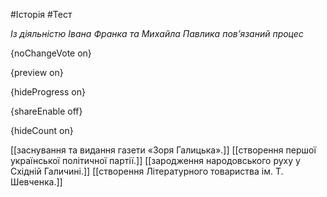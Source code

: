 #Історія #Тест

*Із діяльністю Івана Франка та Михайла Павлика пов’язаний процес*

{noChangeVote on}

{preview on}

{hideProgress on}

{shareEnable off}

{hideCount on}

[[заснування та видання газети «Зоря Галицька».]]
[[створення першої української політичної партії.]]
[[зародження народовського руху у Східній Галичині.]]
[[створення Літературного товариства ім. Т. Шевченка.]]
